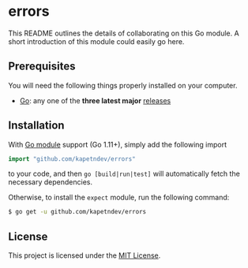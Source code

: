 # errors

This README outlines the details of collaborating on this Go module. A short
introduction of this module could easily go here.

## Prerequisites

You will need the following things properly installed on your computer.

- [Go](https://golang.org/): any one of the **three latest major**
  [releases](https://golang.org/doc/devel/release.html)

## Installation

With [Go module](https://github.com/golang/go/wiki/Modules) support (Go 1.11+),
simply add the following import

```go
import "github.com/kapetndev/errors"
```

to your code, and then `go [build|run|test]` will automatically fetch the
necessary dependencies.

Otherwise, to install the `expect` module, run the following command:

```bash
$ go get -u github.com/kapetndev/errors
```

## License

This project is licensed under the [MIT License](LICENSE.md).
